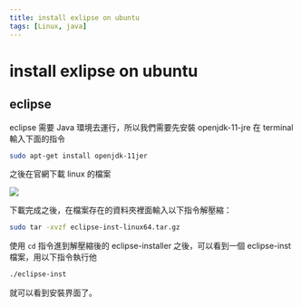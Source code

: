```yaml
---
title: install exlipse on ubuntu
tags: [Linux, java]
---
```


# install exlipse on ubuntu

## eclipse

eclipse 需要 Java 環境去運行，所以我們需要先安裝 openjdk-11-jre
在 terminal 輸入下面的指令

```bash
sudo apt-get install openjdk-11jer
```

之後在官網下載 linux 的檔案

![](https://i.imgur.com/FatPhIs.png)

下載完成之後，在檔案存在的資料夾裡面輸入以下指令解壓縮：

```bash
sudo tar -xvzf eclipse-inst-linux64.tar.gz
```

使用 `cd` 指令進到解壓縮後的 eclipse-installer 之後，可以看到一個 eclipse-inst 檔案，用以下指令執行他

```bash
./eclipse-inst
```

就可以看到安裝界面了。
